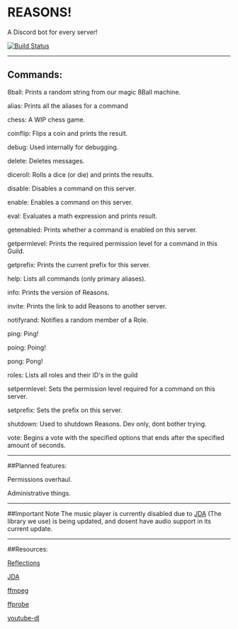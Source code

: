 # REASONS!
A Discord bot for every server! 

[![Build Status](https://travis-ci.com/srgood/Reasons.svg?token=FmxyPzr12XaUHxwzpgp8&branch=master)](https://travis-ci.com/srgood/Reasons)

***

## Commands:

8ball:  Prints a random string from our magic 8Ball machine.

alias:  Prints all the aliases for a command

chess:  A WIP chess game.

coinflip:  Flips a coin and prints the result.

debug:  Used internally for debugging.

delete:  Deletes messages.

diceroll:  Rolls a dice (or die) and prints the results.

disable:  Disables a command on this server.

enable:  Enables a command on this server.

eval:  Evaluates a math expression and prints result.

getenabled:  Prints whether a command is enabled on this server.

getpermlevel:  Prints the required permission level for a command in this Guild.

getprefix:  Prints the current prefix for this server.

help:  Lists all commands (only primary aliases).

info:  Prints the version of Reasons.

invite:  Prints the link to add Reasons to another server.

notifyrand:  Notifies a random member of a Role.

ping:  Ping!

poing:  Poing!

pong:  Pong!

roles:  Lists all roles and their ID's in the guild

setpermlevel:  Sets the permission level required for a command on this server.

setprefix:  Sets the prefix on this server.

shutdown:  Used to shutdown Reasons. Dev only, dont bother trying.

vote:  Begins a vote with the specified options that ends after the specified amount of seconds.

***

##Planned features:

Permissions overhaul.

Administrative things.

***

##Important Note
The music player is currently disabled due to [JDA](https://github.com/DV8FromTheWorld/JDA) 
(The library we use) is being updated, and dosent have audio support in its current update.
    
***

##Resources:

[Reflections](https://github.com/ronmamo/reflections)

[JDA](https://github.com/DV8FromTheWorld/JDA)

[ffmpeg](https://www.ffmpeg.org)

[ffprobe](https://www.ffmpeg.org)

[youtube-dl](https://rg3.github.io/youtube-dl)


